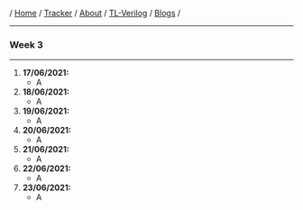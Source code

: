 / [Home](/index) / [Tracker](/gsoc-2021) / [About](pages/gsoc/about) / [TL-Verilog](pages/gsoc/TLV) / [Blogs](pages/blogs/gsoc-final-blog) /

---

### Week 3

---

1. **17/06/2021:** 
   * A
2. **18/06/2021:**
   * A
3. **19/06/2021:**
   * A
4. **20/06/2021:**
   * A
5. **21/06/2021:**
   * A
6. **22/06/2021:**
   * A
7. **23/06/2021:**
   * A
